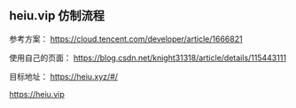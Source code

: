 ## heiu.vip 仿制流程

参考方案：
https://cloud.tencent.com/developer/article/1666821

使用自己的页面：
https://blog.csdn.net/knight31318/article/details/115443111

目标地址：
https://heiu.xyz/#/

https://heiu.vip




